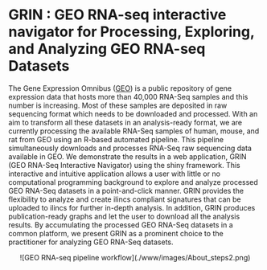 # GRIN : GEO RNA-seq interactive navigator for Processing, Exploring, and Analyzing GEO RNA-seq Datasets

The Gene Expression Omnibus ([GEO](https://www.ncbi.nlm.nih.gov/geo/)) is a public repository of gene expression data 
that hosts more than 40,000 RNA-Seq samples and this number is increasing. Most of these samples are deposited in raw sequencing 
format which needs to be downloaded and processed. With an aim to transform all these datasets in an analysis-ready format, 
we are currently processing the available RNA-Seq samples of human, mouse, and rat from GEO using an R-based automated pipeline. 
This pipeline simultaneously downloads and processes RNA-Seq raw sequencing data available in GEO. We demonstrate the results in a web 
application, GRIN (GEO RNA-Seq Interactive Navigator) using the shiny framework. This interactive and intuitive application allows a user 
with little or no computational programming background to explore and analyze processed GEO RNA-Seq datasets in a point-and-click manner. 
GRIN provides the flexibility to analyze and create ilincs compliant signatures that can be uploaded to ilincs for further in-depth analysis. 
In addition, GRIN produces publication-ready graphs and let the user to download all the analysis results. By accumulating the processed 
GEO RNA-Seq datasets in a common platform, we present GRIN as a prominent choice to the practitioner for analyzing GEO RNA-Seq datasets.

<center>![GEO RNA-seq pipeline workflow](./www/images/About_steps2.png)</center>
